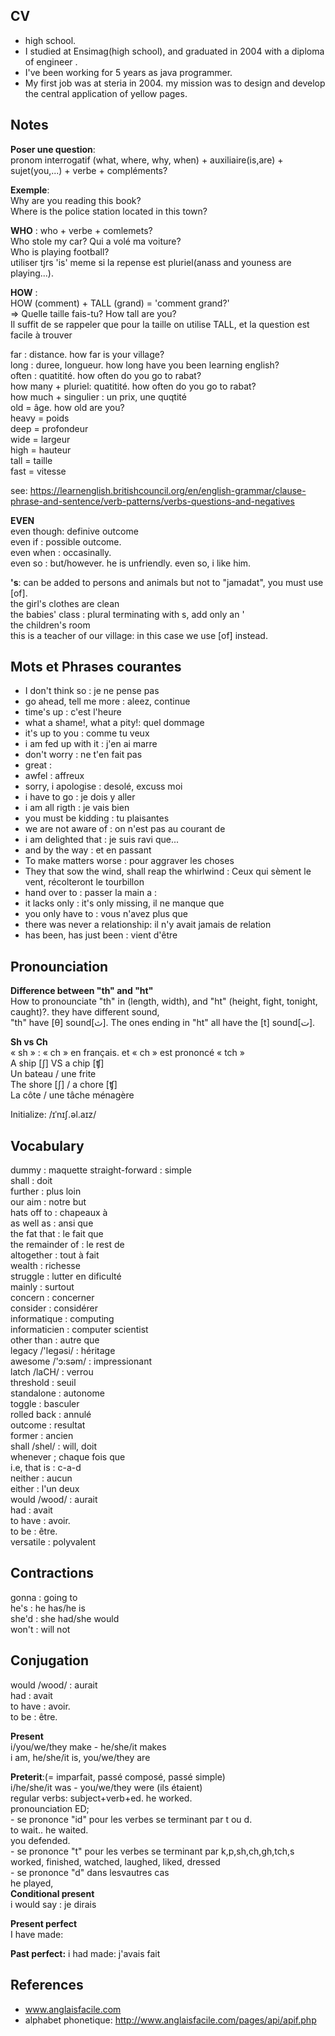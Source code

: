 ## CV
- high school.
- I studied at Ensimag(high school), and graduated in 2004 with a diploma of engineer .
- I've been working for 5 years as java programmer.  
- My first job was at steria in 2004. my mission was to design and develop the central application of yellow pages.

## Notes
**Poser une question**:  
pronom interrogatif (what, where, why, when) + auxiliaire(is,are) + sujet(you,...) + verbe + compléments?

**Exemple**:  
 Why	are	you	reading	this book?  
 Where	is	the police station	located	in this town?	

**WHO** : who + verbe + comlemets?  
Who stole	my car?	Qui a volé ma voiture?  
Who is playing football?  
   utiliser tjrs 'is' meme si la repense est pluriel(anass and youness are playing...).
   
**HOW** :  
HOW (comment) + TALL (grand) = 'comment grand?'  
=> Quelle taille fais-tu? How tall are you?  
Il suffit de se rappeler que pour la taille on utilise TALL, et la question est facile à trouver
   
far : distance. how far is your village?  
long : duree, longueur. how long have you been learning english?  
often : quatitité. how often do you go to rabat?  
how many + pluriel: quatitité. how often do you go to rabat?    
how much + singulier : un prix, une quqtité   
old = âge. how old are you?  
heavy = poids  
deep = profondeur  
wide = largeur  
high = hauteur  
tall = taille  
fast = vitesse  

 see: https://learnenglish.britishcouncil.org/en/english-grammar/clause-phrase-and-sentence/verb-patterns/verbs-questions-and-negatives
   
**EVEN**  
   even though: definive outcome  
   even if    : possible outcome.  
   even when  : occasinally.  
   even so    : but/however. he is unfriendly. even so, i like him.  

**'s**: can be added to persons and animals but not to "jamadat", you must use [of].  
  the girl's clothes are clean  
  the babies' class : plural terminating with s, add only an '  
  the children's room  
  this is a teacher of our village: in this case we use [of] instead.  
  
## Mots et Phrases courantes   
- I don't think so           : je ne pense pas
- go ahead, tell me more     : aleez, continue
- time's up                  : c'est l'heure
- what a shame!, what a pity!: quel dommage
- it's up to you             : comme tu veux
- i am fed up with it        : j'en ai marre
- don't worry                : ne t'en fait pas
- great : 
- awfel                      : affreux
- sorry, i apologise         : desolé, excuss moi
- i have to go               : je dois y aller
- i am all rigth             : je vais bien
- you must be kidding        : tu plaisantes
- we are not aware of        : on n'est pas au courant de
- i am delighted that        : je suis ravi que...
- and by the way             : et en passant
- To make matters worse      : pour aggraver les choses
- They that sow the wind, shall reap the whirlwind : Ceux qui sèment le vent, récolteront le tourbillon
- hand over to               : passer la main a :
- it lacks only              : it's only missing, il ne manque que  
- you only have to           : vous n'avez plus que   
- there was never a relationship: il n'y avait jamais de relation  
- has been, has just been    : vient d'être     

## Pronounciation
**Difference between "th" and "ht"**  
How to pronounciate "th" in (length, width), and "ht" (height, fight, tonight, caught)?. they have different sound,  
   "th" have [θ] sound[ث]. The ones ending in "ht" all have the [t] sound[ت].

**Sh vs Ch**  
« sh » : « ch » en français. et « ch » est prononcé « tch »   
A ship [ʃ] VS a chip [ʧ]   
Un bateau / une frite  
The shore [ʃ] / a chore [ʧ]  
La côte / une tâche ménagère  

Initialize: /ɪˈnɪʃ.əl.aɪz/

## Vocabulary
dummy            : maquette
straight-forward : simple  
shall            : doit                 
further		       : plus loin  
our aim          : notre but  
hats off to	     : chapeaux à  
as well as	     : ansi que  
the fat that	   : le fait que  
the remainder of : le rest de  
altogether	     : tout à fait   
wealth		       : richesse   
struggle		     : lutter en dificulté   
mainly           : surtout  
concern          : concerner   
consider         : considérer  
informatique     : computing  
informaticien    : computer scientist  
other than       : autre que  
legacy /'legəsi/ : héritage  
awesome /'ɔ:səm/ : impressionant  
latch /laCH/     : verrou  
threshold        : seuil   
standalone       : autonome  
toggle           : basculer   
rolled back      : annulé  
outcome          : resultat   
former           : ancien    
shall /shel/     : will, doit   
whenever         ; chaque fois que   
i.e, that is     : c-a-d   
neither          : aucun   
either           : l'un deux   
would /wood/     : aurait   
had              : avait   
to have          : avoir.  
to be            : être.  
versatile        : polyvalent  
 
## Contractions
gonna : going to  
he's  : he has/he is  
she'd : she had/she would   
won't : will not  

## Conjugation
would /wood/ : aurait   
had          : avait   
to have      : avoir.   
to be        : être.   
 
**Present**  
   i/you/we/they make  - he/she/it  makes  
   i am, he/she/it is, you/we/they are  
   
**Preterit**:(= imparfait, passé composé, passé simple)  
   i/he/she/it was - you/we/they were (ils étaient)  
   regular verbs: subject+verb+ed. he worked.  
   pronounciation ED;  
     - se prononce "id" pour les verbes se terminant par t ou d.  
       to wait.. he waited.   
       you defended.  
     - se prononce "t" pour les verbes se terminant par k,p,sh,ch,gh,tch,s  
       worked, finished, watched, laughed, liked, dressed  
     - se prononce "d" dans lesvautres cas  
       he played,   
**Conditional present**  
  i would say : je dirais
  
**Present perfect**  
   I have made: 
   
**Past perfect:**
   i had made: j'avais fait
    
## References 
- www.anglaisfacile.com
- alphabet phonetique: http://www.anglaisfacile.com/pages/api/apif.php
